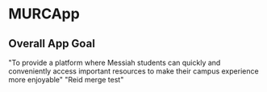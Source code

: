 # MURCApp

## Overall App Goal

"To provide a platform where Messiah students can quickly and conveniently access important resources to make their campus experience more enjoyable"
"Reid merge test"
